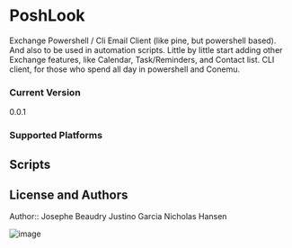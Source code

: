 # PoshLook
Exchange Powershell / Cli Email Client (like pine, but powershell based). And also to be used in automation scripts. Little by little start adding other Exchange features, like Calendar, Task/Reminders, and Contact list. CLI client, for those who spend all day in powershell and Conemu.

### Current Version
0.0.1

### Supported Platforms 

## Scripts 

## License and Authors 
Author:: Josephe Beaudry Justino Garcia Nicholas Hansen



![image](https://i.imgur.com/u43WPyy.png)




